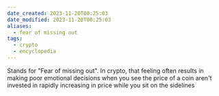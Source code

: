 ```yaml
---
date_created: 2023-11-20T00:25:03
date_modified: 2023-11-20T00:25:03
aliases:
  - fear of missing out
tags:
  - crypto
  - encyclopedia
---
```

Stands for "Fear of missing out". In crypto, that feeling often results in making poor emotional decisions when you see the price of a coin aren't invested in rapidly increasing in price while you sit on the sidelines